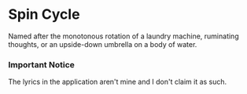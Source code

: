 # Spin Cycle

Named after the monotonous rotation of a laundry machine, ruminating thoughts, or an upside-down umbrella on a body of water.

### Important Notice

The lyrics in the application aren't mine and I don't claim it as such.
